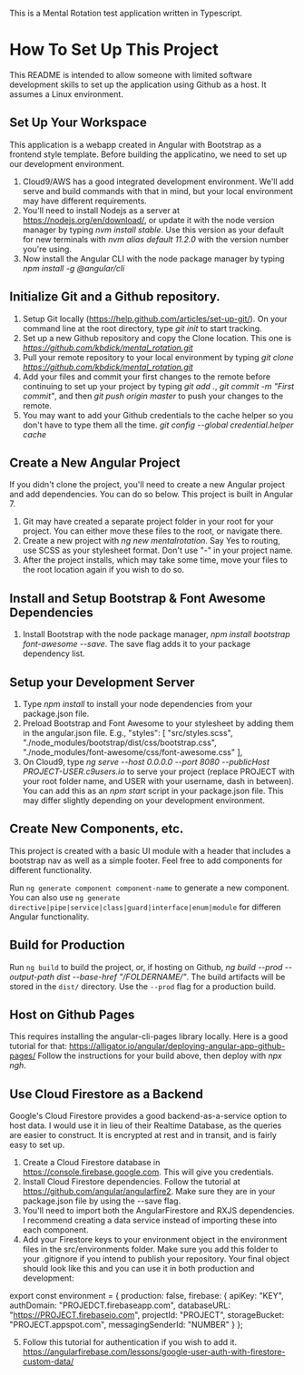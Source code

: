 This is a Mental Rotation test application written in Typescript.

# How To Set Up This Project

This README is intended to allow someone with limited software development skills to set up the application using Github as a host. It assumes a Linux environment.

## Set Up Your Workspace

This application is a webapp created in Angular with Bootstrap as a frontend style template. Before building the applicatino, we need to set up our development environment.

1. Cloud9/AWS has a good integrated development environment. We'll add serve and build commands with that in mind, but your local environment may have different requirements.
2. You'll need to install Nodejs as a server at https://nodejs.org/en/download/, or update it with the node version manager by typing *nvm install stable*. Use this version as your default for new terminals with *nvm alias default 11.2.0* with the version number you're using.
3. Now install the Angular CLI with the node package manager by typing *npm install -g @angular/cli* 

## Initialize Git and a Github repository.

1. Setup Git locally (https://help.github.com/articles/set-up-git/). On your command line at the root directory, type *git init* to start tracking.
2. Set up a new Github repository and copy the Clone location. This one is *https://github.com/kbdick/mental_rotation.git*
3. Pull your remote repository to your local environment by typing *git clone https://github.com/kbdick/mental_rotation.git*
4. Add your files and commit your first changes to the remote before continuing to set up your project by typing *git add .*, *git commit -m "First commit"*, and then *git push origin master* to push your changes to the remote.
5. You may want to add your Github credentials to the cache helper so you don't have to type them all the time. *git config --global credential.helper cache*

## Create a New Angular Project
If you didn't clone the project, you'll need to create a new Angular project and add dependencies. You can do so below. This project is built in Angular 7.

1. Git may have created a separate project folder in your root for your project. You can either move these files to the root, or navigate there.
2. Create a new project with *ng new mentalrotation*. Say Yes to routing, use SCSS as your stylesheet format. Don't use "-" in your project name.
3. After the project installs, which may take some time, move your files to the root location again if you wish to do so.

## Install and Setup Bootstrap & Font Awesome Dependencies

1. Install Bootstrap with the node package manager, *npm install bootstrap font-awesome --save*. The save flag adds it to your package dependency list.

## Setup your Development Server

1. Type *npm install* to install your node dependencies from your package.json file.
3. Preload Bootstrap and Font Awesome to your stylesheet by adding them in the angular.json file. E.g., 
            "styles": [
              "src/styles.scss",
              "./node_modules/bootstrap/dist/css/bootstrap.css",
              "./node_modules/font-awesome/css/font-awesome.css"
            ],
2. On Cloud9, type *ng serve --host 0.0.0.0 --port 8080 --publicHost PROJECT-USER.c9users.io* to serve your project (replace PROJECT with your root folder name, and USER with your username, dash in between). You can add this as an *npm start* script in your package.json file. This may differ slightly depending on your development environment.

## Create New Components, etc.

This project is created with a basic UI module with a header that includes a bootstrap nav as well as a simple footer. Feel free to add components for different functionality. 

Run `ng generate component component-name` to generate a new component. You can also use `ng generate directive|pipe|service|class|guard|interface|enum|module` for differen Angular functionality.

## Build for Production

Run `ng build` to build the project, or, if hosting on Github, *ng build --prod --output-path dist --base-href "/FOLDERNAME/"*. The build artifacts will be stored in the `dist/` directory. Use the `--prod` flag for a production build.

## Host on Github Pages

This requires installing the angular-cli-pages library locally. Here is a good tutorial for that: https://alligator.io/angular/deploying-angular-app-github-pages/
Follow the instructions for your build above, then deploy with *npx ngh*.

## Use Cloud Firestore as a Backend

Google's Cloud Firestore provides a good backend-as-a-service option to host data. I would use it in lieu of their Realtime Database, as the queries are easier to construct. It is encrypted at rest and in transit, and is fairly easy to set up.

1. Create a Cloud Firestore database in https://console.firebase.google.com. This will give you credentials.
2. Install Cloud Firestore dependencies. Follow the tutorial at https://github.com/angular/angularfire2. Make sure they are in your package.json file by using the --save flag. 
3. You'll need to import both the AngularFirestore and RXJS dependencies. I recommend creating a data service instead of importing these into each component.
4. Add your Firestore keys to your environment object in the environment files in the src/environments folder. Make sure you add this folder to your .gitignore if you intend to publish your repository. 
Your final object should look like this and you can use it in both production and development:

export const environment = {
  production: false,
  firebase: {
    apiKey: "KEY",
    authDomain: "PROJEDCT.firebaseapp.com",
    databaseURL: "https://PROJECT.firebaseio.com",
    projectId: "PROJECT",
    storageBucket: "PROJECT.appspot.com",
    messagingSenderId: "NUMBER"
  }
};  

5. Follow this tutorial for authentication if you wish to add it. https://angularfirebase.com/lessons/google-user-auth-with-firestore-custom-data/


